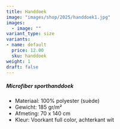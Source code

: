 ```yaml
---
title: Handdoek
image: "images/shop/2025/handdoek1.jpg"
images: 
  - image: ""
variant_type: size
variants:
- name: default
  price: 12.00
  sku: handdoek
weight: 1
draft: false
---
```

##### Microfiber sporthanddoek    
- Materiaal: 100% polyester (suède)
- Gewicht: 185 gr/m²
- Afmeting: 70 x 140 cm
- Kleur: Voorkant full color, achterkant wit

